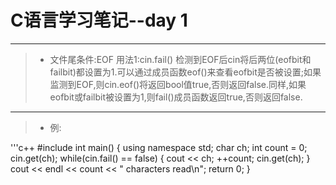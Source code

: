 # C语言学习笔记--day 1
***
>* 文件尾条件:EOF 
用法1:cin.fail()
检测到EOF后cin将后两位(eofbit和failbit)都设置为1.可以通过成员函数eof()来查看eofbit是否被设置;如果监测到EOF,则cin.eof()将返回bool值true,否则返回false.同样,如果eofbit或failbit被设置为1,则fail()成员函数返回true,否则返回false.
***
>* 例:

'''c++
  #include<iostream>
  int main()
  {
    using namespace std;
    char ch;
    int count = 0;
    cin.get(ch);
    while(cin.fail() == false)
    {
      cout << ch;
      ++count;
      cin.get(ch);
    }
    cout << endl << count << " characters read\n";
    return 0;
  }

